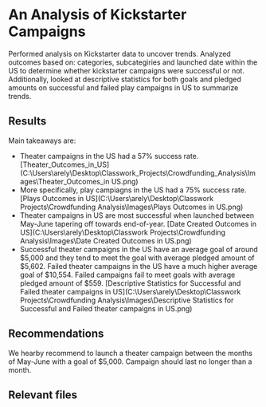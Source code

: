 # An Analysis of Kickstarter Campaigns
Performed analysis on Kickstarter data to uncover trends. Analyzed outcomes based on: categories, subcategiries and launched date within the US to determine whether kickstarter campaigns were successful or not. Additionally, looked at descriptive statistics for both goals and pledged amounts on successful and failed play campaigns in US to summarize trends.
## Results
Main takeaways are: 
- Theater campaigns in the US had a 57% success rate. [Theater_Outcomes_in_US](C:\Users\arely\Desktop\Classwork_Projects\Crowdfunding_Analysis\Images\Theater_Outcomes_in US.png)
- More specifically, play campiagns in the US had a 75% success rate. [Plays Outcomes in US](C:\Users\arely\Desktop\Classwork Projects\Crowdfunding Analysis\Images\Plays Outcomes in US.png)
- Theater campaigns in US are most successful when launched between May-June tapering off towards end-of-year. [Date Created Outcomes in US](C:\Users\arely\Desktop\Classwork Projects\Crowdfunding Analysis\Images\Date Created Outcomes in US.png)
- Successful theater campaigns in the US have an average goal of around $5,000 and they tend to meet the goal with average pledged amount of $5,602. Failed theater campaigns in the US have a much higher average goal of $10,554. Failed campaigns fail to meet goals with average pledged amount of $559. [Descriptive Statistics for Successful and Failed theater campaigns in US](C:\Users\arely\Desktop\Classwork Projects\Crowdfunding Analysis\Images\Descriptive Statistics for Successful and Failed theater campaigns in US.png)
## Recommendations
We hearby recommend to launch a theater campaign between the months of May-June with a goal of $5,000. Campaign should last no longer than a month.
## Relevant files
